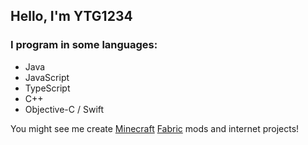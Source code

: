 ## Hello, I'm YTG1234

<!--
**YTG1234/YTG1234** is a ✨ _special_ ✨ repository because its `README.md` (this file) appears on your GitHub profile.
-->

### I program in some languages:
- Java
- JavaScript
- TypeScript
- C++
- Objective-C / Swift

You might see me create [Minecraft](https://minecraft.net/) [Fabric](https://fabricmc.net/) mods and internet projects!
